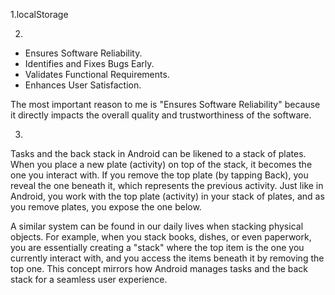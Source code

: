 1.localStorage


2.
- Ensures Software Reliability.
- Identifies and Fixes Bugs Early.
- Validates Functional Requirements.
- Enhances User Satisfaction.

The most important reason to me is "Ensures Software Reliability" because it directly impacts the overall quality and trustworthiness of the software.

3.

Tasks and the back stack in Android can be likened to a stack of plates. When you place a new plate (activity) on top of the stack, it becomes the one you interact with. If you remove the top plate (by tapping Back), you reveal the one beneath it, which represents the previous activity. Just like in Android, you work with the top plate (activity) in your stack of plates, and as you remove plates, you expose the one below.

A similar system can be found in our daily lives when stacking physical objects. For example, when you stack books, dishes, or even paperwork, you are essentially creating a "stack" where the top item is the one you currently interact with, and you access the items beneath it by removing the top one. This concept mirrors how Android manages tasks and the back stack for a seamless user experience.
